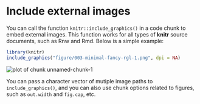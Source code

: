 # Include external images

You can call the function `knitr::include_graphics()` in a code chunk to embed external images. This function works for all types of **knitr** source documents, such as Rnw and Rmd. Below is a simple example:


```r
library(knitr)
include_graphics("figure/003-minimal-fancy-rgl-1.png", dpi = NA)
```

![plot of chunk unnamed-chunk-1](http://db.yihui.name/knitr-examples/figure/003-minimal-fancy-rgl-1.png)

You can pass a character vector of mutiple image paths to `include_graphics()`, and you can also use chunk options related to figures, such as `out.width` and `fig.cap`, etc.
